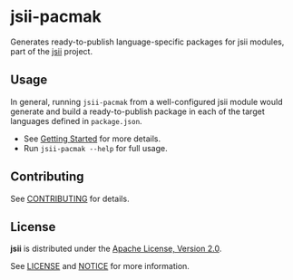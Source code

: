 # jsii-pacmak

Generates ready-to-publish language-specific packages for jsii modules, part of
the [jsii] project.

[jsii]: https://github.com/awslabs/jsii

## Usage

In general, running `jsii-pacmak` from a well-configured jsii module would generate and
build a ready-to-publish package in each of the target languages defined in `package.json`.

* See [Getting Started](https://github.com/awslabs/jsii/blob/master/README.md#getting-started) for more details.
* Run `jsii-pacmak --help` for full usage.

## Contributing

See [CONTRIBUTING](https://github.com/awslabs/jsii/blob/master/CONTRIBUTING.md)
for details.

## License

__jsii__ is distributed under the
[Apache License, Version 2.0](https://www.apache.org/licenses/LICENSE-2.0).

See [LICENSE](./LICENSE) and [NOTICE](./NOTICE) for more information.